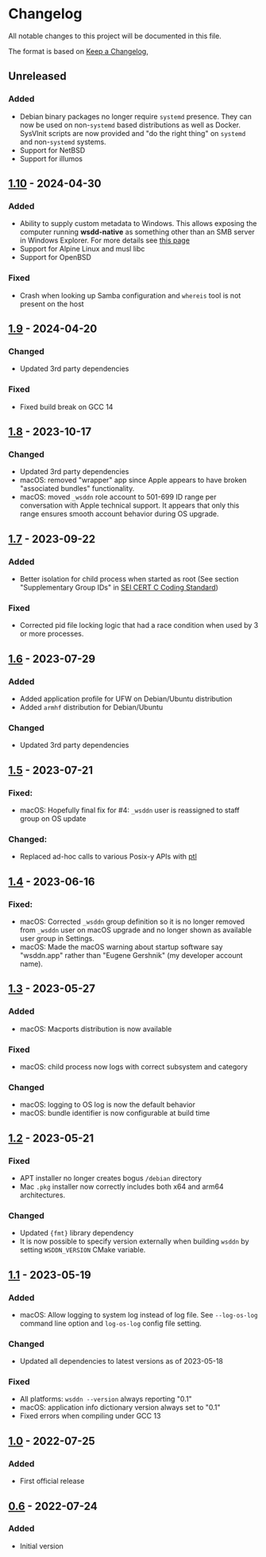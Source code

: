 # Changelog
All notable changes to this project will be documented in this file.

The format is based on [Keep a Changelog](https://keepachangelog.com/en/1.0.0/),

## Unreleased

### Added
- Debian binary packages no longer require `systemd` presence. They can now be used on non-`systemd` based distributions as well as Docker. SysVInit scripts are now provided and "do the right thing" on `systemd` and non-`systemd` systems.
- Support for NetBSD
- Support for illumos

## [1.10] - 2024-04-30

### Added
- Ability to supply custom metadata to Windows. This allows exposing the computer running **wsdd-native** as something other than an SMB server in Windows Explorer. For more details see [this page](config/metadata/README.md)
- Support for Alpine Linux and musl libc
- Support for OpenBSD

### Fixed
- Crash when looking up Samba configuration and `whereis` tool is not present on the host

## [1.9] - 2024-04-20

### Changed
- Updated 3rd party dependencies

### Fixed
- Fixed build break on GCC 14

## [1.8] - 2023-10-17

### Changed
- Updated 3rd party dependencies
- macOS: removed "wrapper" app since Apple appears to have broken "associated bundles" functionality.
- macOS: moved `_wsddn` role account to 501-699 ID range per conversation with Apple technical support. It appears that only this range ensures smooth account behavior during OS upgrade.

## [1.7] - 2023-09-22

### Added
- Better isolation for child process when started as root
  (See section "Supplementary Group IDs" in [SEI CERT C Coding Standard](https://wiki.sei.cmu.edu/confluence/display/c/POS36-C.+Observe+correct+revocation+order+while+relinquishing+privileges))

### Fixed
- Corrected pid file locking logic that had a race condition when used by 3 or more processes.

## [1.6] - 2023-07-29

### Added
- Added application profile for UFW on Debian/Ubuntu distribution
- Added `armhf` distribution for Debian/Ubuntu

### Changed
- Updated 3rd party dependencies

## [1.5] - 2023-07-21

### Fixed:
- macOS: Hopefully final fix for #4: `_wsddn` user is reassigned to staff group on OS update 

### Changed:
- Replaced ad-hoc calls to various Posix-y APIs with [ptl](https://github.com/gershnik/ptl)

## [1.4] - 2023-06-16

### Fixed:
- macOS: Corrected `_wsddn` group definition so it is no longer removed from `_wsddn` user on macOS upgrade and no longer shown as available user group in Settings.
- macOS: Made the macOS warning about startup software say "wsddn.app" rather than "Eugene Gershnik" (my developer account name).

## [1.3] - 2023-05-27

### Added
- macOS: Macports distribution is now available

### Fixed
- macOS: child process now logs with correct subsystem and category

### Changed
- macOS: logging to OS log is now the default behavior
- macOS: bundle identifier is now configurable at build time

## [1.2] - 2023-05-21

### Fixed
- APT installer no longer creates bogus `/debian` directory
- Mac `.pkg` installer now correctly includes both x64 and arm64 architectures.

### Changed
- Updated `{fmt}` library dependency 
- It is now possible to specify version externally when building `wsddn` by setting `WSDDN_VERSION` CMake variable.

## [1.1] - 2023-05-19

### Added
- macOS: Allow logging to system log instead of log file. See `--log-os-log` command line option and `log-os-log` config file setting.

### Changed
- Updated all dependencies to latest versions as of 2023-05-18

### Fixed
- All platforms: `wsddn --version` always reporting "0.1"
- macOS: application info dictionary version always set to "0.1"
- Fixed errors when compiling under GCC 13


## [1.0] - 2022-07-25
### Added 
- First official release

## [0.6] - 2022-07-24
### Added
- Initial version


[0.6]: https://github.com/gershnik/wsdd-native/releases/v0.6
[1.0]: https://github.com/gershnik/wsdd-native/releases/v1.0
[1.1]: https://github.com/gershnik/wsdd-native/releases/v1.1
[1.2]: https://github.com/gershnik/wsdd-native/releases/v1.2
[1.3]: https://github.com/gershnik/wsdd-native/releases/v1.3
[1.4]: https://github.com/gershnik/wsdd-native/releases/v1.4
[1.5]: https://github.com/gershnik/wsdd-native/releases/v1.5
[1.6]: https://github.com/gershnik/wsdd-native/releases/v1.6
[1.7]: https://github.com/gershnik/wsdd-native/releases/v1.7
[1.8]: https://github.com/gershnik/wsdd-native/releases/v1.8
[1.9]: https://github.com/gershnik/wsdd-native/releases/v1.9
[1.10]: https://github.com/gershnik/wsdd-native/releases/v1.10
